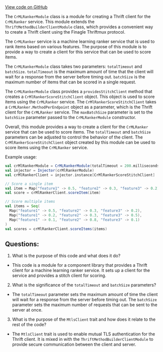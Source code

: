 [View code on GitHub](https://github.com/misbahsy/the-algorithm/product-mixer/component-library/src/main/scala/com/twitter/product_mixer/component_library/module/cr_ml_ranker/CrMlRankerModule.scala)

The `CrMLRankerModule` class is a module for creating a Thrift client for the `CrMLRanker` service. This module extends the `ThriftMethodBuilderClientModule` class, which provides a convenient way to create a Thrift client using the Finagle Thriftmux protocol. 

The `CrMLRanker` service is a machine learning ranker service that is used to rank items based on various features. The purpose of this module is to provide a way to create a client for this service that can be used to score items. 

The `CrMLRankerModule` class takes two parameters: `totalTimeout` and `batchSize`. `totalTimeout` is the maximum amount of time that the client will wait for a response from the server before timing out. `batchSize` is the maximum number of items that can be scored in a single request. 

The `CrMLRankerModule` class provides a `providesStitchClient` method that creates a `CrMlRankerScoreStitchClient` object. This object is used to score items using the `CrMLRanker` service. The `CrMlRankerScoreStitchClient` takes a `CrMLRanker.MethodPerEndpoint` object as a parameter, which is the Thrift client for the `CrMLRanker` service. The `maxBatchSize` parameter is set to the `batchSize` parameter passed to the `CrMLRankerModule` constructor. 

Overall, this module provides a way to create a client for the `CrMLRanker` service that can be used to score items. The `totalTimeout` and `batchSize` parameters can be adjusted to control the behavior of the client. The `CrMlRankerScoreStitchClient` object created by this module can be used to score items using the `CrMLRanker` service. 

Example usage:

```scala
val crMlRankerModule = CrMLRankerModule(totalTimeout = 200.milliseconds, batchSize = 100)
val injector = Injector(crMlRankerModule)
val crMlRankerClient = injector.instance[CrMlRankerScoreStitchClient]

// Score a single item
val item = Map("feature1" -> 0.5, "feature2" -> 0.3, "feature3" -> 0.2)
val score = crMlRankerClient.scoreItem(item)

// Score multiple items
val items = Seq(
  Map("feature1" -> 0.5, "feature2" -> 0.3, "feature3" -> 0.2),
  Map("feature1" -> 0.2, "feature2" -> 0.3, "feature3" -> 0.5),
  Map("feature1" -> 0.1, "feature2" -> 0.8, "feature3" -> 0.1)
)
val scores = crMlRankerClient.scoreItems(items)
```
## Questions: 
 1. What is the purpose of this code and what does it do?
- This code is a module for a component library that provides a Thrift client for a machine learning ranker service. It sets up a client for the service and provides a stitch client for scoring.

2. What is the significance of the `totalTimeout` and `batchSize` parameters?
- The `totalTimeout` parameter sets the maximum amount of time the client will wait for a response from the server before timing out. The `batchSize` parameter sets the maximum number of requests that can be sent to the server at once.

3. What is the purpose of the `MtlsClient` trait and how does it relate to the rest of the code?
- The `MtlsClient` trait is used to enable mutual TLS authentication for the Thrift client. It is mixed in with the `ThriftMethodBuilderClientModule` to provide secure communication between the client and server.